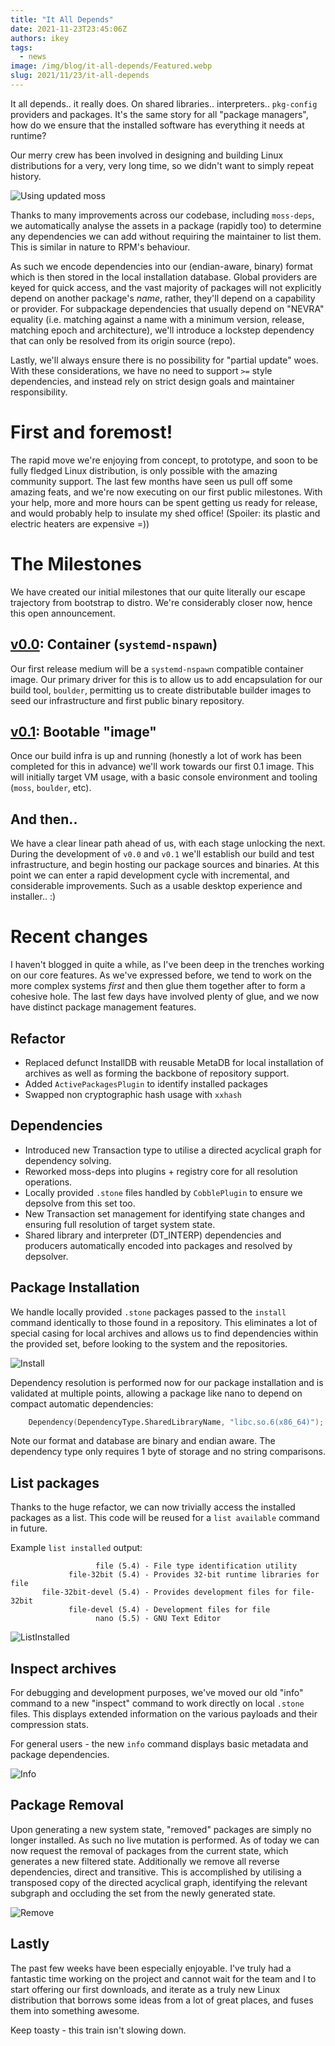```yaml
---
title: "It All Depends"
date: 2021-11-23T23:45:06Z
authors: ikey
tags:
  - news
image: /img/blog/it-all-depends/Featured.webp
slug: 2021/11/23/it-all-depends
---
```


It all depends.. it really does. On shared libraries.. interpreters.. `pkg-config` providers
and packages. It's the same story for all "package managers", how do we ensure that the
installed software has everything it needs at runtime?

Our merry crew has been involved in designing and building Linux distributions for a very, very
long time, so we didn't want to simply repeat history.

![Using updated moss](/img/blog/it-all-depends/Featured.webp)

<!--truncate-->


Thanks to many improvements across our codebase, including `moss-deps`, we automatically analyse
the assets in a package (rapidly too) to determine any dependencies we can add without requiring
the maintainer to list them. This is similar in nature to RPM's behaviour.

As such we encode dependencies into our (endian-aware, binary) format which is then stored in the
local installation database. Global providers are keyed for quick access, and the vast majority
of packages will not explicitly depend on another package's *name*, rather, they'll depend on
a capability or provider. For subpackage dependencies that usually depend on "NEVRA" equality
(i.e. matching against a name with a minimum version, release, matching epoch and architecture),
we'll introduce a lockstep dependency that can only be resolved from its origin source (repo).

Lastly, we'll always ensure there is no possibility for "partial update" woes. With these
considerations, we have no need to support `>=` style dependencies, and instead rely on
strict design goals and maintainer responsibility.

# First and foremost!

The rapid move we're enjoying from concept, to prototype, and soon to be fully fledged Linux distribution,
is only possible with the amazing community support. The last few months have seen us pull off some amazing
feats, and we're now executing on our first public milestones. With your help, more and more hours can be
spent getting us ready for release, and would probably help to insulate my shed office! (Spoiler: its
plastic and electric heaters are expensive =))

# The Milestones

We have created our initial milestones that our quite literally our escape trajectory from
bootstrap to distro. We're considerably closer now, hence this open announcement.

## [v0.0](https://gitlab.com/groups/serpent-os/-/milestones/1]): Container (`systemd-nspawn`)

Our first release medium will be a `systemd-nspawn` compatible container image. Our primary
driver for this is to allow us to add encapsulation for our build tool, `boulder`, permitting
us to create distributable builder images to seed our infrastructure and first public binary
repository.

## [v0.1](https://gitlab.com/groups/serpent-os/-/milestones/2): Bootable "image"

Once our build infra is up and running (honestly a lot of work has been completed for this in
advance) we'll work towards our first 0.1 image. This will initially target VM usage, with
a basic console environment and tooling (`moss`, `boulder`, etc).

## And then..

We have a clear linear path ahead of us, with each stage unlocking the next. During the development
of `v0.0` and `v0.1` we'll establish our build and test infrastructure, and begin hosting our
package sources and binaries. At this point we can enter a rapid development cycle with
incremental, and considerable improvements. Such as a usable desktop experience and installer.. :)

# Recent changes

I haven't blogged in quite a while, as I've been deep in the trenches working on our core features.
As we've expressed before, we tend to work on the more complex systems *first* and then glue them
together after to form a cohesive hole. The last few days have involved plenty of glue, and we now
have distinct package management features.

## Refactor

 - Replaced defunct InstallDB with reusable MetaDB for local installation of archives as well as
   forming the backbone of repository support.
 - Added `ActivePackagesPlugin` to identify installed packages
 - Swapped non cryptographic hash usage with `xxhash`

## Dependencies

 - Introduced new Transaction type to utilise a directed acyclical graph for dependency solving.
 - Reworked moss-deps into plugins + registry core for all resolution operations.
 - Locally provided `.stone` files handled by `CobblePlugin` to ensure we depsolve from this
   set too.
 - New Transaction set management for identifying state changes and ensuring full resolution
   of target system state.
 - Shared library and interpreter (DT_INTERP) dependencies and producers automatically encoded
   into packages and resolved by depsolver.


## Package Installation

We handle locally provided `.stone` packages passed to the `install` command identically to
those found in a repository.  This eliminates a lot of special casing for local archives and
allows us to find dependencies within the provided set, before looking to the system and the
repositories.

![Install](/img/blog/it-all-depends/Install.webp "Installing packages")

Dependency resolution is performed now for our package installation and is validated at
multiple points, allowing a package like nano to depend on compact automatic dependencies:

```d
	Dependency(DependencyType.SharedLibraryName, "libc.so.6(x86_64)");
```

Note our format and database are binary and endian aware. The dependency type only requires
1 byte of storage and no string comparisons.

## List packages

Thanks to the huge refactor, we can now trivially access the installed packages as a list.
This code will be reused for a `list available` command in future.

Example `list installed` output:

```
                   file (5.4) - File type identification utility
             file-32bit (5.4) - Provides 32-bit runtime libraries for file
       file-32bit-devel (5.4) - Provides development files for file-32bit
             file-devel (5.4) - Development files for file
                   nano (5.5) - GNU Text Editor
```

![ListInstalled](/img/blog/it-all-depends/ListInstalled.webp "Listing installed packages")

## Inspect archives

For debugging and development purposes, we've moved our old "info" command to a new
"inspect" command to work directly on local `.stone` files. This displays extended
information on the various payloads and their compression stats.

For general users - the new `info` command displays basic metadata and package
dependencies.

![Info](/img/blog/it-all-depends/Info.webp "Display package information")

## Package Removal

Upon generating a new system state, "removed" packages are simply no longer installed. As such
no live mutation is performed. As of today we can now request the removal of packages from the
current state, which generates a new filtered state. Additionally we remove all reverse dependencies,
direct and transitive. This is accomplished by utilising a transposed copy of the directed acyclical
graph, identifying the relevant subgraph and occluding the set from the newly generated state.

![Remove](/img/blog/it-all-depends/Remove.webp "Remove packages")

## Lastly

The past few weeks have been especially enjoyable. I've truly had a fantastic time working on the project
and cannot wait for the team and I to start offering our first downloads, and iterate as a truly new
Linux distribution that borrows some ideas from a lot of great places, and fuses them into something
awesome.

Keep toasty - this train isn't slowing down.
